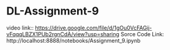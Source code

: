 # DL-Assignment-9
video link:: https://drive.google.com/file/d/1gOu0VcFAGij-vFqqqLBZX1PUb2rgnCdA/view?usp=sharing
Sorce Code Link: http://localhost:8888/notebooks/Assignment_9.ipynb
